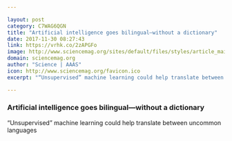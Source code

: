 ```yaml
---

layout: post
category: C7WAG6QGN
title: "Artificial intelligence goes bilingual—without a dictionary"
date: 2017-11-30 08:27:43
link: https://vrhk.co/2zAPGFo
image: http://www.sciencemag.org/sites/default/files/styles/article_main_large/public/translate_16x9.jpg?itok=AtF4I2Dq
domain: sciencemag.org
author: "Science | AAAS"
icon: http://www.sciencemag.org/favicon.ico
excerpt: "“Unsupervised” machine learning could help translate between uncommon languages"

---
```


### Artificial intelligence goes bilingual—without a dictionary

“Unsupervised” machine learning could help translate between uncommon languages
